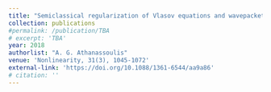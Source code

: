 ```yaml
---
title: "Semiclassical regularization of Vlasov equations and wavepackets for nonlinear Schro ̈dinger equations"
collection: publications
#permalink: /publication/TBA
# excerpt: 'TBA'
year: 2018
authorlist: "A. G. Athanassoulis"
venue: 'Nonlinearity, 31(3), 1045-1072'
external-link: 'https://doi.org/10.1088/1361-6544/aa9a86'
# citation: ''
---
```

